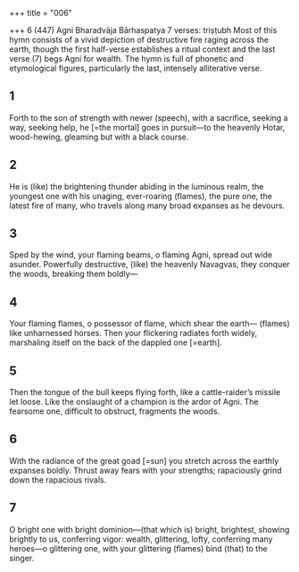 +++
title = "006"

+++
6 (447) Agni
Bharadvāja Bārhaspatya
7 verses: triṣṭubh
Most of this hymn consists of a vivid depiction of destructive fire raging across  the earth, though the first half-verse establishes a ritual context and the last verse  (7) begs Agni for wealth. The hymn is full of phonetic and etymological figures,  particularly the last, intensely alliterative verse.
## 1
Forth to the son of strength with newer (speech), with a sacrifice, seeking  a way, seeking help,
he [=the mortal] goes in pursuit—to the heavenly Hotar, wood-hewing,  gleaming but with a black course.
## 2
He is (like) the brightening thunder abiding in the luminous realm, the  youngest one with his unaging, ever-roaring (flames),
the pure one, the latest fire of many, who travels along many broad
expanses as he devours.
## 3
Sped by the wind, your flaming beams, o flaming Agni, spread out wide  asunder.
Powerfully destructive, (like) the heavenly Navagvas, they conquer the  woods, breaking them boldly—
## 4
Your flaming flames, o possessor of flame, which shear the earth— (flames) like unharnessed horses.
Then your flickering radiates forth widely, marshaling itself on the back  of the dappled one [=earth].
## 5
Then the tongue of the bull keeps flying forth, like a cattle-raider’s  missile let loose.
Like the onslaught of a champion is the ardor of Agni. The fearsome  one, difficult to obstruct, fragments the woods.

## 6
With the radiance of the great goad [=sun] you stretch across the earthly  expanses boldly.
Thrust away fears with your strengths; rapaciously grind down the
rapacious rivals.
## 7
O bright one with bright dominion—(that which is) bright, brightest,  showing brightly to us, conferring vigor:
wealth, glittering, lofty, conferring many heroes—o glittering one, with  your glittering (flames) bind (that) to the singer.